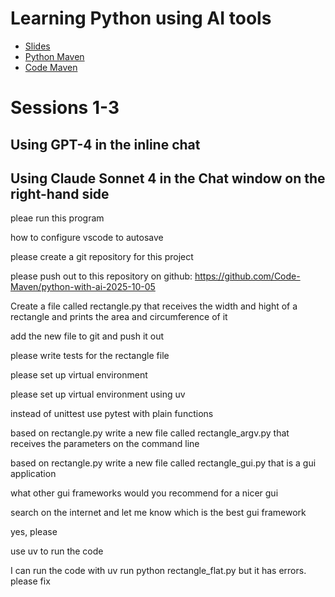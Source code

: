 # Learning Python using AI tools


* [Slides](https://python.code-maven.com/python-using-ai/)
* [Python Maven](https://python.code-maven.com/)
* [Code Maven](https://code-maven.com/)


# Sessions 1-3

## Using GPT-4 in the inline chat
## Using Claude Sonnet 4 in the Chat window on the right-hand side

pleae run this program

how to configure vscode to autosave

please create a git repository for this project

please push out to this repository on github: https://github.com/Code-Maven/python-with-ai-2025-10-05

Create a file called rectangle.py that receives the width and hight of a rectangle and prints the area and circumference of it

add the new file to git and push it out

please write tests for the rectangle file

please set up virtual environment

please set up virtual environment using uv

instead of unittest use pytest with plain functions

based on rectangle.py write a new file called rectangle_argv.py that receives the parameters on the command line

based on rectangle.py write a new file called rectangle_gui.py that is a gui application

what other gui frameworks would you recommend for a nicer gui

search on the internet and let me know which is the best gui framework

yes, please

use uv to run the code

I can run the code with uv run python rectangle_flat.py but it has errors. please fix



